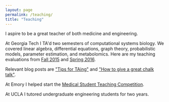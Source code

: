 ```yaml
---
layout: page
permalink: /teaching/
title: "Teaching"
---
```


I aspire to be a great teacher of both medicine and engineering.

At Georgia Tech I TA'd two semesters of computational systems biology. We covered linear algebra, differential equations, graph theory, probabilistic models, parameter estimation, and metabolomics. Here are my teaching evaluations from [Fall 2015](/assets/ta_eval_15.pdf) and [Spring 2016](/assets/ta_eval_16.pdf).

Relevant blog posts are ["Tips for TAing"](http://erikreinertsen.com/tips-for-taing) and ["How to give a great chalk talk"](https://erikreinertsen.com/give-a-great-chalk-talk/).

At Emory I helped start the [Medical Student Teaching Competition](https://journals.lww.com/academicmedicine/fulltext/2017/08000/Encouraging_Student_Interest_in_Teaching_Through_a.34.aspx).

At UCLA I tutored undergraduate engineering students for two years.
